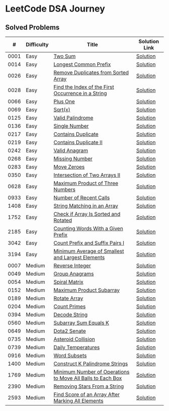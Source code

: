 # LeetCode DSA Journey

## Solved Problems

| #   | Difficulty | Title                                         | Solution Link                               |
| --- | ---------- | --------------------------------------------- | ------------------------------------------- |
| 0001   | Easy       | [Two Sum](https://leetcode.com/problems/two-sum/description/) | [Solution](Easy/Two_Sum_0001.py)       |
| 0014   | Easy       | [Longest Common Prefix](https://leetcode.com/problems/longest-common-prefix/description/) | [Solution](Easy/Longest_Common_Prefix_0014.py)       |
| 0026   | Easy       | [Remove Duplicates from Sorted Array](https://leetcode.com/problems/remove-duplicates-from-sorted-array/description/) | [Solution](Easy/Remove_Duplicates_from_Sorted_Array_0026.py)       |
| 0028   | Easy       | [Find the Index of the First Occurrence in a String](https://leetcode.com/problems/find-the-index-of-the-first-occurrence-in-a-string/description/) | [Solution](Easy/Find_the_Index_of_the_First_Occurrence_in_a_String_0028.py)       |
| 0066   | Easy       | [Plus One](https://leetcode.com/problems/plus-one/description/) | [Solution](Easy/Plus_One_0066.py)       |
| 0069   | Easy       | [Sqrt(x)](https://leetcode.com/problems/sqrtx/description/) | [Solution](Easy/Sqrt(x)_0069.py)       |
| 0125   | Easy       | [Valid Palindrome](https://leetcode.com/problems/valid-palindrome/description/) | [Solution](Easy/Valid_Palindrome_0125.py)       |
| 0136   | Easy       | [Single Number](https://leetcode.com/problems/single-number/description/) | [Solution](Easy/Single_Number_0136.py)       |
| 0217   | Easy       | [Contains Duplicate](https://leetcode.com/problems/contains-duplicate/description/) | [Solution](Easy/Contains_Duplicate_0217.py)       |
| 0219   | Easy       | [Contains Duplicate II](https://leetcode.com/problems/contains-duplicate-ii/description/) | [Solution](Easy/Contains_Duplicate_II_0219.py)       |
| 0242   | Easy       | [Valid Anagram](https://leetcode.com/problems/valid-anagram/description/) | [Solution](Easy/Valid_Anagram_0242.py)       |
| 0268   | Easy       | [Missing Number](https://leetcode.com/problems/missing-number/description/) | [Solution](Easy/Missing_Number_0268.py)       |
| 0283   | Easy       | [Move Zeroes](https://leetcode.com/problems/move-zeroes/description/) | [Solution](Easy/Move_Zeroes_0283.py)       |
| 0350   | Easy       | [Intersection of Two Arrays II](https://leetcode.com/problems/intersection-of-two-arrays-ii/description/) | [Solution](Easy/Intersection_of_Two_Arrays_II_0350.py)       |
| 0628   | Easy       | [Maximum Product of Three Numbers](https://leetcode.com/problems/maximum-product-of-three-numbers/description/) | [Solution](Easy/Maximum_Product_of_Three_Numbers_0628.py)       |
| 0933   | Easy       | [Number of Recent Calls](https://leetcode.com/problems/number-of-recent-calls/description/) | [Solution](Easy/Number_of_Recent_Calls_0933.py)       |
| 1408   | Easy       | [String Matching in an Array](https://leetcode.com/problems/string-matching-in-an-array/description/) | [Solution](Easy/String_Matching_in_an_Array_1408.py)       |
| 1752   | Easy     | [Check if Array Is Sorted and Rotated](https://leetcode.com/problems/check-if-array-is-sorted-and-rotated/description/) | [Solution](Easy/Check_if_Array_Is_Sorted_and_Rotated_1752.py) |
| 2185   | Easy       | [Counting Words With a Given Prefix](https://leetcode.com/problems/counting-words-with-a-given-prefix/description/) | [Solution](Easy/Counting_Words_With_a_Given_Prefix_2185.py)       |
| 3042   | Easy       | [Count Prefix and Suffix Pairs I](https://leetcode.com/problems/count-prefix-and-suffix-pairs-i/description/) | [Solution](Easy/Count_Prefix_and_Suffix_Pairs_I_3042.py)       |
| 3194   | Easy       | [Minimum Average of Smallest and Largest Elements](https://leetcode.com/problems/minimum-average-of-smallest-and-largest-elements/description/) | [Solution](Easy/Minimum_Average_of_Smallest_and_Largest_Elements_3194.py)       |
| 0007   | Medium       | [Reverse Integer](https://leetcode.com/problems/reverse-integer/description/) | [Solution](Medium/Reverse_Integer_0007.py)       |
| 0049   | Medium       | [Group Anagrams](https://leetcode.com/problems/group-anagrams/description/) | [Solution](Medium/Group_Anagrams_0049.py)       |
| 0054   | Medium       | [Spiral Matrix](https://leetcode.com/problems/spiral-matrix/description/) | [Solution](Medium/Spiral_Matrix_0054.py)       |
| 0152   | Medium       | [Maximum Product Subarray](https://leetcode.com/problems/maximum-product-subarray/description/) | [Solution](Medium/Maximum_Product_Subarray_0152.py)       |
| 0189   | Medium       | [Rotate Array](https://leetcode.com/problems/rotate-array/description/) | [Solution](Medium/Rotate_Array_0189.py)       |
| 0204   | Medium       | [Count Primes](https://leetcode.com/problems/count-primes/description/) | [Solution](Medium/Count_Primes_0204.py)       |
| 0394   | Medium       | [Decode String](https://leetcode.com/problems/decode-string/description/) | [Solution](Medium/Decode_String_0394.py)       |
| 0560   | Medium       | [Subarray Sum Equals K](https://leetcode.com/problems/subarray-sum-equals-k/description/) | [Solution](Medium/Subarray_Sum_Equals_K_0560.py)       |
| 0649   | Medium       | [Dota2 Senate](https://leetcode.com/problems/dota2-senate/description/) | [Solution](Medium/Dota2_Senate_0649.py)       |
| 0735   | Medium       | [Asteroid Collision](https://leetcode.com/problems/asteroid-collision/description/) | [Solution](Medium/Asteroid_Collision_0735.py)       |
| 0739   | Medium       | [Daily Temperatures](https://leetcode.com/problems/daily-temperatures/description/) | [Solution](Medium/Daily_Temperatures_0739.py)       |
| 0916   | Medium       | [Word Subsets](https://leetcode.com/problems/word-subsets/description/) | [Solution](Medium/Word_Subsets_0916.py)       |
| 1400   | Medium       | [Construct K Palindrome Strings](https://leetcode.com/problems/construct-k-palindrome-strings/description/) | [Solution](Medium/Construct_K_Palindrome_Strings_1400.py)       |
| 1769   | Medium       | [Minimum Number of Operations to Move All Balls to Each Box](https://leetcode.com/problems/minimum-number-of-operations-to-move-all-balls-to-each-box/description/) | [Solution](Medium/Minimum_Number_of_Operations_to_Move_All_Balls_to_Each_Box_1769.py)       |
| 2390   | Medium       | [Removing Stars From a String](https://leetcode.com/problems/removing-stars-from-a-string/description/) | [Solution](Medium/Removing_Stars_From_a_String_2390.py)       |
| 2593   | Medium       | [Find Score of an Array After Marking All Elements](https://leetcode.com/problems/find-score-of-an-array-after-marking-all-elements/description/) | [Solution](Medium/Find_Score_of_an_Array_After_Marking_All_Elements_2593.py)       |
